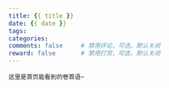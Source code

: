 ```yaml
---
title: {{ title }}
date: {{ date }}
tags:
categories: 
comments: false     # 禁用评论，可选，默认关闭
reward: false       # 禁用打赏，可选，默认关闭
---
```

```
这里是首页能看到的卷首语~
```
<!-- more -->